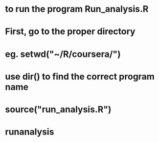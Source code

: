 # to run the program Run_analysis.R
# First, go to the proper directory
# eg. setwd("~/R/coursera/")
# use dir() to find the correct program name
# source("run_analysis.R") 
# runanalysis
